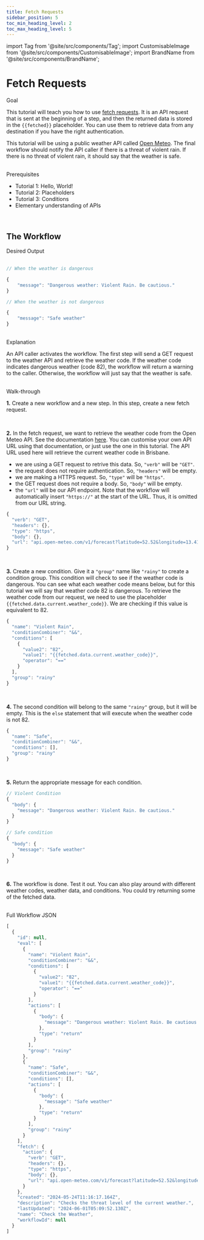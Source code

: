 ```yaml
---
title: Fetch Requests
sidebar_position: 5
toc_min_heading_level: 2
toc_max_heading_level: 5
---
```


import Tag from '@site/src/components/Tag';
import CustomisableImage from '@site/src/components/CustomisableImage';
import BrandName from '@site/src/components/BrandName';

# Fetch Requests


<div className="dubheader">Goal</div>

This tutorial will teach you how to use [fetch requests](../../workflows.md#fetch). It is an API request that is sent at the beginning of a step, and then the returned data is stored in the `{{fetched}}` placeholder. You can use them to retrieve data from any destination if you have the right authentication.

[comment]: <> (Potential addition - You could even retrieve information from another workflow using its URL, or retrieve information about your workspace using the Yabbr API. WIP)

This tutorial will be using a public weather API called [Open Meteo](https://open-meteo.com/). The final workflow should notify the API caller if there is a threat of violent rain. If there is no threat of violent rain, it should say that the weather is safe.



<br/>

<div className="dubheader">Prerequisites</div>

- Tutorial 1: Hello, World!
- Tutorial 2: Placeholders
- Tutorial 3: Conditions
- Elementary understanding of APIs

<br/>

## The Workflow

<div className="dubheader">Desired Output</div>

<br/>

```jsx
// When the weather is dangerous

{
    "message": "Dangerous weather: Violent Rain. Be cautious."
}

// When the weather is not dangerous

{
    "message": "Safe weather"
}

```

<br/>


<div className="dubheader">Explanation</div>

An API caller activates the workflow. The first step will send a GET request to the weather API and retrieve the weather code. If the weather code indicates dangerous weather (code 82), the workflow will return a warning to the caller. Otherwise, the workflow will just say that the weather is safe.



<br/>

<div className="dubheader">Walk-through</div>

**1.** Create a new workflow and a new step. In this step, create a new fetch request.

<CustomisableImage src="/img/fetch-fetch.png" alt="New Fetch Request" width="400"/>

<br/>

**2.** In the fetch request, we want to retrieve the weather code from the Open Meteo API. See the documentation [here](https://open-meteo.com/en/docs). You can customise your own API URL using that documentation, or just use the one in this tutorial. The API URL used here will retrieve the current weather code in Brisbane. 
- we are using a GET request to retrive this data. So, `"verb"` will be `"GET"`.
- the request does not require authentication. So, `"headers"` will be empty.
- we are making a HTTPS request. So, `"type"` will be `"https"`.
- the GET request does not require a body. So, `"body"` will be empty.
- the `"url"` will be our API endpoint. Note that the workflow will automatically insert `"https://"` at the start of the URL. Thus, it is omitted from our URL string.

```jsx title="Fetch Request"
{
  "verb": "GET",
  "headers": {},
  "type": "https",
  "body": {},
  "url": "api.open-meteo.com/v1/forecast?latitude=52.52&longitude=13.41&current=weather_code"
}
```

<br/>

**3.** Create a new condition. Give it a `"group"` name like `"rainy"` to create a condition group. This condition will check to see if the weather code is dangerous. You can see what each weather code means below, but for this tutorial we will say that weather code 82 is dangerous. To retrieve the weather code from our request, we need to use the placeholder `{{fetched.data.current.weather_code}}`. We are checking if this value is equivalent to 82.

```jsx title="Violent Weather Condition"
{
  "name": "Violent Rain",
  "conditionCombiner": "&&",
  "conditions": [
    {
      "value2": "82",
      "value1": "{{fetched.data.current.weather_code}}",
      "operator": "=="
    }
  ],
  "group": "rainy"
}
```

<br/>

<CustomisableImage src="/img/fetch-weather-codes.png" alt="Weather Codes" width="500"/>

**4.** The second condition will belong to the same `"rainy"` group, but it will be empty. This is the `else` statement that will execute when the weather code is not 82.

```jsx title="Safe Weather Condition"
{
  "name": "Safe",
  "conditionCombiner": "&&",
  "conditions": [],
  "group": "rainy"
}
```

<br/>

**5.** Return the appropriate message for each condition.

```jsx title="Return Actions"
// Violent Condition
{
  "body": {
    "message": "Dangerous weather: Violent Rain. Be cautious."
  }
}

// Safe condition
{
  "body": {
    "message": "Safe weather"
  }
}
```

<br/>

**6.** The workflow is done. Test it out. You can also play around with different weather codes, weather data, and conditions. You could try returning some of the fetched data.







[comment]: <> (note at the end that you can use Scheduled Events to repeat this workflow every day to check if the weather is dangerous and then send a message to customers. WIP)



<br/>

<div className="dubheader">Full Workflow JSON</div>

```jsx
[
  {
    "id": null,
    "eval": [
      {
        "name": "Violent Rain",
        "conditionCombiner": "&&",
        "conditions": [
          {
            "value2": "82",
            "value1": "{{fetched.data.current.weather_code}}",
            "operator": "=="
          }
        ],
        "actions": [
          {
            "body": {
              "message": "Dangerous weather: Violent Rain. Be cautious."
            },
            "type": "return"
          }
        ],
        "group": "rainy"
      },
      {
        "name": "Safe",
        "conditionCombiner": "&&",
        "conditions": [],
        "actions": [
          {
            "body": {
              "message": "Safe weather"
            },
            "type": "return"
          }
        ],
        "group": "rainy"
      }
    ],
    "fetch": {
      "action": {
        "verb": "GET",
        "headers": {},
        "type": "https",
        "body": {},
        "url": "api.open-meteo.com/v1/forecast?latitude=52.52&longitude=13.41&current=weather_code"
      }
    },
    "created": "2024-05-24T11:16:17.164Z",
    "description": "Checks the threat level of the current weather.",
    "lastUpdated": "2024-06-01T05:09:52.130Z",
    "name": "Check the Weather",
    "workflowId": null
  }
]
```
